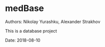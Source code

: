 # medBase

Authors: Nikolay Yurashku, Alexander Strakhov

This is a database project

Date: 2018-08-10 
